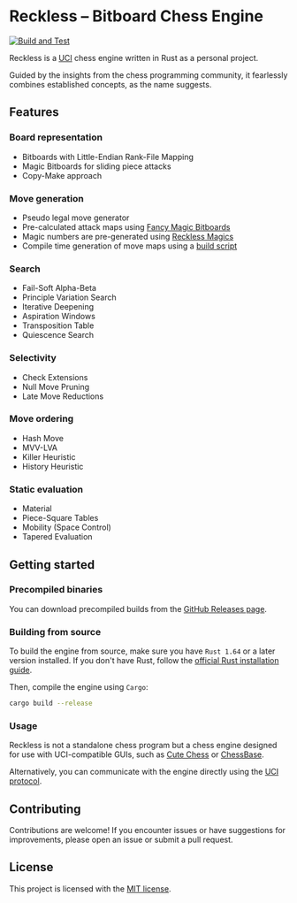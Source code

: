 # Reckless – Bitboard Chess Engine

[![Build and Test](https://github.com/codedeliveryservice/Reckless/actions/workflows/rust.yml/badge.svg)](https://github.com/codedeliveryservice/Reckless/actions/workflows/rust.yml)

Reckless is a [UCI][uci] chess engine written in Rust as a personal project.

Guided by the insights from the chess programming community, it fearlessly
combines established concepts, as the name suggests.

[uci]: https://en.wikipedia.org/wiki/Universal_Chess_Interface

## Features

### Board representation

-   Bitboards with Little-Endian Rank-File Mapping
-   Magic Bitboards for sliding piece attacks
-   Copy-Make approach

### Move generation

-   Pseudo legal move generator
-   Pre-calculated attack maps using [Fancy Magic Bitboards](https://www.chessprogramming.org/Magic_Bitboards#Fancy)
-   Magic numbers are pre-generated using [Reckless Magics](https://github.com/codedeliveryservice/RecklessMagics)
-   Compile time generation of move maps using a [build script](/src/lookup/build.rs)

### Search

-   Fail-Soft Alpha-Beta
-   Principle Variation Search
-   Iterative Deepening
-   Aspiration Windows
-   Transposition Table
-   Quiescence Search

### Selectivity

-   Check Extensions
-   Null Move Pruning
-   Late Move Reductions

### Move ordering

-   Hash Move
-   MVV-LVA
-   Killer Heuristic
-   History Heuristic

### Static evaluation

-   Material
-   Piece-Square Tables
-   Mobility (Space Control)
-   Tapered Evaluation

## Getting started

### Precompiled binaries

You can download precompiled builds from the [GitHub Releases page](https://github.com/codedeliveryservice/Reckless/releases).

### Building from source

To build the engine from source, make sure you have `Rust 1.64` or a later version installed.
If you don't have Rust, follow the [official Rust installation guide](https://www.rust-lang.org/tools/install).

Then, compile the engine using `Cargo`:

```bash
cargo build --release
```

### Usage

Reckless is not a standalone chess program but a chess engine designed for use with UCI-compatible GUIs,
such as [Cute Chess](https://github.com/cutechess/cutechess) or [ChessBase](https://www.chessbase.com/).

Alternatively, you can communicate with the engine directly using the [UCI protocol](https://backscattering.de/chess/uci).

## Contributing

Contributions are welcome! If you encounter issues or have suggestions for improvements,
please open an issue or submit a pull request.

## License

This project is licensed with the [MIT license](LICENSE).

